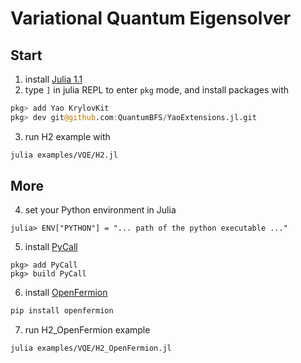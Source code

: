 # Variational Quantum Eigensolver

## Start

1. install [Julia 1.1](https://julialang.org/downloads/)
2. type `]` in julia REPL to enter `pkg` mode, and install packages with
```julia
pkg> add Yao KrylovKit
pkg> dev git@github.com:QuantumBFS/YaoExtensions.jl.git
```
3. run H2 example with
```bash
julia examples/VQE/H2.jl
```
## More
4. set your Python environment in Julia
```
julia> ENV["PYTHON"] = "... path of the python executable ..."
```
5. install [PyCall](https://github.com/JuliaPy/PyCall.jl)
```
pkg> add PyCall
pkg> build PyCall
```
6. install [OpenFermion](https://github.com/quantumlib/OpenFermion)
```bash
pip install openfermion
```
7. run H2_OpenFermion example 
```bash
julia examples/VQE/H2_OpenFermion.jl
```
